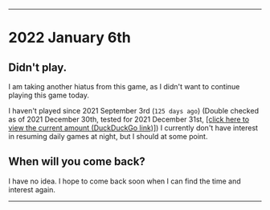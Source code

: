 
***

# 2022 January 6th

## Didn't play.

I am taking another hiatus from this game, as I didn't want to continue playing this game today.

I haven't played since 2021 September 3rd (`125 days ago`) (Double checked as of 2021 December 30th, tested for 2021 December 31st, [[click here to view the current amount (DuckDuckGo link)]](https://duckduckgo.com/?q=Days+since+September+3rd+2021&t=ffab&ia=answer)) I currently don't have interest in resuming daily games at night, but I should at some point.

## When will you come back?

I have no idea. I hope to come back soon when I can find the time and interest again.

***
